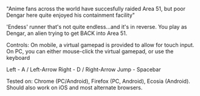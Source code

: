 "Anime fans across the world have succesfully raided Area 51, but poor Dengar here quite enjoyed his containment facility"

'Endess' runner that's not quite endless...and it's in reverse. You play as Dengar, an alien trying to get BACK into Area 51.

Controls:
On mobile, a virtual gamepad is provided to allow for touch input. On PC, you can either mouse-click the virtual gamepad, or use the keyboard

Left  - A / Left-Arrow
Right - D / Right-Arrow
Jump  - Spacebar

Tested on: Chrome (PC/Android), Firefox (PC, Android), Ecosia (Android). Should also work on iOS and most alternate browsers.